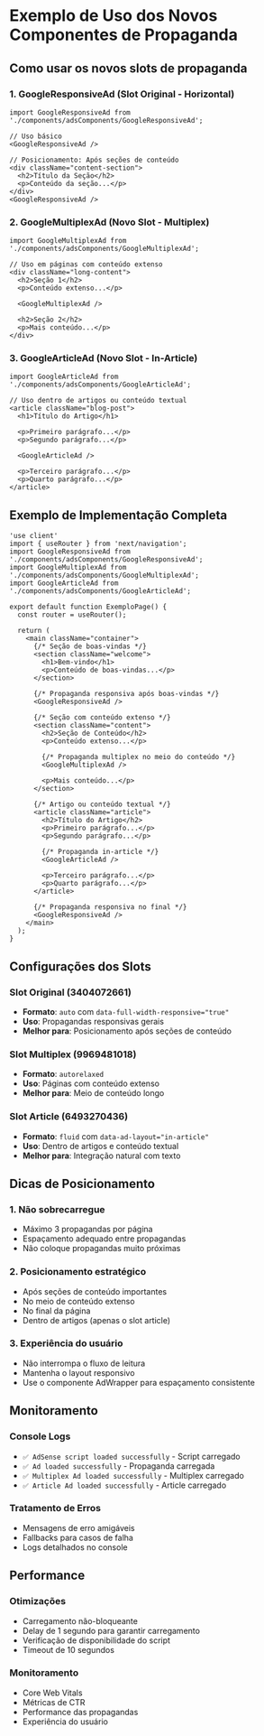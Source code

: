 # Exemplo de Uso dos Novos Componentes de Propaganda

## Como usar os novos slots de propaganda

### 1. GoogleResponsiveAd (Slot Original - Horizontal)
```tsx
import GoogleResponsiveAd from './components/adsComponents/GoogleResponsiveAd';

// Uso básico
<GoogleResponsiveAd />

// Posicionamento: Após seções de conteúdo
<div className="content-section">
  <h2>Título da Seção</h2>
  <p>Conteúdo da seção...</p>
</div>
<GoogleResponsiveAd />
```

### 2. GoogleMultiplexAd (Novo Slot - Multiplex)
```tsx
import GoogleMultiplexAd from './components/adsComponents/GoogleMultiplexAd';

// Uso em páginas com conteúdo extenso
<div className="long-content">
  <h2>Seção 1</h2>
  <p>Conteúdo extenso...</p>
  
  <GoogleMultiplexAd />
  
  <h2>Seção 2</h2>
  <p>Mais conteúdo...</p>
</div>
```

### 3. GoogleArticleAd (Novo Slot - In-Article)
```tsx
import GoogleArticleAd from './components/adsComponents/GoogleArticleAd';

// Uso dentro de artigos ou conteúdo textual
<article className="blog-post">
  <h1>Título do Artigo</h1>
  
  <p>Primeiro parágrafo...</p>
  <p>Segundo parágrafo...</p>
  
  <GoogleArticleAd />
  
  <p>Terceiro parágrafo...</p>
  <p>Quarto parágrafo...</p>
</article>
```

## Exemplo de Implementação Completa

```tsx
'use client'
import { useRouter } from 'next/navigation';
import GoogleResponsiveAd from './components/adsComponents/GoogleResponsiveAd';
import GoogleMultiplexAd from './components/adsComponents/GoogleMultiplexAd';
import GoogleArticleAd from './components/adsComponents/GoogleArticleAd';

export default function ExemploPage() {
  const router = useRouter();

  return (
    <main className="container">
      {/* Seção de boas-vindas */}
      <section className="welcome">
        <h1>Bem-vindo</h1>
        <p>Conteúdo de boas-vindas...</p>
      </section>

      {/* Propaganda responsiva após boas-vindas */}
      <GoogleResponsiveAd />

      {/* Seção com conteúdo extenso */}
      <section className="content">
        <h2>Seção de Conteúdo</h2>
        <p>Conteúdo extenso...</p>
        
        {/* Propaganda multiplex no meio do conteúdo */}
        <GoogleMultiplexAd />
        
        <p>Mais conteúdo...</p>
      </section>

      {/* Artigo ou conteúdo textual */}
      <article className="article">
        <h2>Título do Artigo</h2>
        <p>Primeiro parágrafo...</p>
        <p>Segundo parágrafo...</p>
        
        {/* Propaganda in-article */}
        <GoogleArticleAd />
        
        <p>Terceiro parágrafo...</p>
        <p>Quarto parágrafo...</p>
      </article>

      {/* Propaganda responsiva no final */}
      <GoogleResponsiveAd />
    </main>
  );
}
```

## Configurações dos Slots

### Slot Original (3404072661)
- **Formato**: `auto` com `data-full-width-responsive="true"`
- **Uso**: Propagandas responsivas gerais
- **Melhor para**: Posicionamento após seções de conteúdo

### Slot Multiplex (9969481018)
- **Formato**: `autorelaxed`
- **Uso**: Páginas com conteúdo extenso
- **Melhor para**: Meio de conteúdo longo

### Slot Article (6493270436)
- **Formato**: `fluid` com `data-ad-layout="in-article"`
- **Uso**: Dentro de artigos e conteúdo textual
- **Melhor para**: Integração natural com texto

## Dicas de Posicionamento

### 1. Não sobrecarregue
- Máximo 3 propagandas por página
- Espaçamento adequado entre propagandas
- Não coloque propagandas muito próximas

### 2. Posicionamento estratégico
- Após seções de conteúdo importantes
- No meio de conteúdo extenso
- No final da página
- Dentro de artigos (apenas o slot article)

### 3. Experiência do usuário
- Não interrompa o fluxo de leitura
- Mantenha o layout responsivo
- Use o componente AdWrapper para espaçamento consistente

## Monitoramento

### Console Logs
- `✅ AdSense script loaded successfully` - Script carregado
- `✅ Ad loaded successfully` - Propaganda carregada
- `✅ Multiplex Ad loaded successfully` - Multiplex carregado
- `✅ Article Ad loaded successfully` - Article carregado

### Tratamento de Erros
- Mensagens de erro amigáveis
- Fallbacks para casos de falha
- Logs detalhados no console

## Performance

### Otimizações
- Carregamento não-bloqueante
- Delay de 1 segundo para garantir carregamento
- Verificação de disponibilidade do script
- Timeout de 10 segundos

### Monitoramento
- Core Web Vitals
- Métricas de CTR
- Performance das propagandas
- Experiência do usuário 